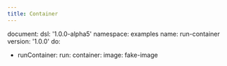 ```yaml
---
title: Container
---
```

document:
  dsl: '1.0.0-alpha5'
  namespace: examples
  name: run-container
  version: '1.0.0'
do:
  - runContainer:
      run:
        container:
          image: fake-image